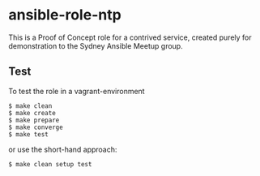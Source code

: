 # ansible-role-ntp

This is a Proof of Concept role for a contrived service, created purely for demonstration to the Sydney Ansible Meetup group.

## Test

To test the role in a vagrant-environment

```
$ make clean 
$ make create
$ make prepare
$ make converge
$ make test
```

or use the short-hand approach:

```
$ make clean setup test
```
